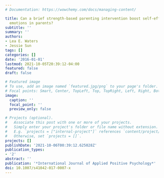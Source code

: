 ```yaml
---
# Documentation: https://wowchemy.com/docs/managing-content/

title: Can a brief strength-based parenting intervention boost self-efficacy and positive
  emotions in parents?
subtitle: ''
summary: ''
authors:
- Lea E. Waters
- Jessie Sun
tags: []
categories: []
date: '2016-01-01'
lastmod: 2021-10-05T20:39:12-04:00
featured: false
draft: false

# Featured image
# To use, add an image named `featured.jpg/png` to your page's folder.
# Focal points: Smart, Center, TopLeft, Top, TopRight, Left, Right, BottomLeft, Bottom, BottomRight.
image:
  caption: ''
  focal_point: ''
  preview_only: false

# Projects (optional).
#   Associate this post with one or more of your projects.
#   Simply enter your project's folder or file name without extension.
#   E.g. `projects = ["internal-project"]` references `content/project/deep-learning/index.md`.
#   Otherwise, set `projects = []`.
projects: []
publishDate: '2021-10-06T00:39:12.625028Z'
publication_types:
- '2'
abstract: ''
publication: '*International Journal of Applied Positive Psychology*'
doi: 10.1007/s41042-017-0007-x
---
```

